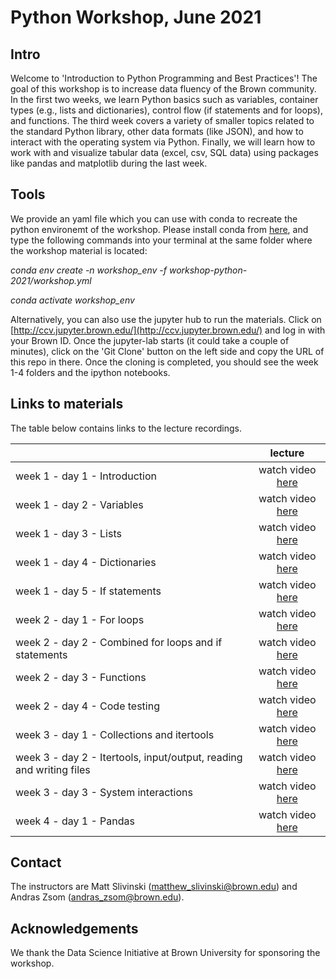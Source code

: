 # Python Workshop, June 2021
## Intro
Welcome to 'Introduction to Python Programming and Best Practices'! The goal of this workshop is to increase data fluency of the Brown community. In the first two weeks, we learn Python basics such as variables, container types (e.g., lists and dictionaries), control flow (if statements and for loops), and functions. The third week covers a variety of smaller topics related to the standard Python library, other data formats (like JSON), and how to interact with the operating system via Python. Finally, we will learn how to work with and visualize tabular data (excel, csv, SQL data) using packages like pandas and matplotlib during the last week.

## Tools
We provide an yaml file which you can use with conda to recreate the python environemt of the workshop. Please install conda from [here](https://www.anaconda.com/products/individual), and type the following commands into your terminal at the same folder where the workshop material is located:

*conda env create -n workshop_env -f workshop-python-2021/workshop.yml*

*conda activate workshop_env*

Alternatively, you can also use the jupyter hub to run the materials. Click on [http://ccv.jupyter.brown.edu/](http://ccv.jupyter.brown.edu/) and log in with your Brown ID. Once the jupyter-lab starts (it could take a couple of minutes), click on the 'Git Clone' button on the left side and copy the URL of this repo in there. Once the cloning is completed, you should see the week 1-4 folders and the ipython notebooks.

## Links to materials

The table below contains links to the lecture recordings.

|       	| lecture 	| 
|-------	|:-------:	|
| week 1 - day 1 - Introduction 	| watch video [here](https://drive.google.com/file/d/1yi-Vtj0-gL7AAZGagC4j6e050r1VMavS/view?usp=sharing)  |
| week 1 - day 2 - Variables | watch video [here](https://drive.google.com/file/d/1yihexUEK9DlmkxCQhfKmu5cAz0pRzf29/view?usp=sharing) |
| week 1 - day 3 - Lists | watch video [here](https://drive.google.com/file/d/1yj6GdagCOsnj4RpwFDjO8ezwiwnHxTNz/view?usp=sharing) |
| week 1 - day 4 - Dictionaries | watch video [here](https://drive.google.com/file/d/1yorIoUL7qpzcz6-Ui_VLlWA7Kzj89j_L/view?usp=sharing) |
| week 1 - day 5 - If statements | watch video [here](https://drive.google.com/file/d/1ysm1a9YDHTHjM_NjP0yB8nEmKjFyvxVn/view?usp=sharing) |
| week 2 - day 1 - For loops | watch video [here](https://drive.google.com/file/d/1UEi0GhzkJyLagQmRoLVY0ZwejdRtCbdQ/view?usp=sharing) |
| week 2 - day 2 - Combined for loops and if statements | watch video [here](https://drive.google.com/file/d/17bLo5fmKHKXJJx55OIDYql2N49aZMEGK/view?usp=sharing) |
| week 2 - day 3 - Functions | watch video [here](https://drive.google.com/file/d/19rrY5oieylXrY780Hva88D-O9ZX4UPK1/view?usp=sharing) |
| week 2 - day 4 - Code testing | watch video [here](https://drive.google.com/file/d/1kwByOZi6JW-TwV8Ay6wjktgcXkUJ1_q8/view?usp=sharing) |
| week 3 - day 1 - Collections and itertools | watch video [here](https://drive.google.com/file/d/1njKhGgUlHxVRYc-EQbPMyMeMAcivirtk/view?usp=sharing) |
| week 3 - day 2 - Itertools, input/output, reading and writing files | watch video [here](https://drive.google.com/file/d/1mfpCxEAAGkMGW8FtWzuUuHg8q9KDPorK/view?usp=sharing) |
| week 3 - day 3 - System interactions | watch video [here](https://drive.google.com/file/d/1RAxbK46Kv3Am5SRGHHSYWtykghcmSNAe/view?usp=sharing) |
| week 4 - day 1 - Pandas | watch video [here](https://drive.google.com/file/d/1z1kr31LaFNzulHiWEtm9wMQ9ORTAXu1y/view?usp=sharing) |


## Contact
The instructors are Matt Slivinski (<matthew_slivinski@brown.edu>) and Andras Zsom (<andras_zsom@brown.edu>).

## Acknowledgements
We thank the Data Science Initiative at Brown University for sponsoring the workshop. 
